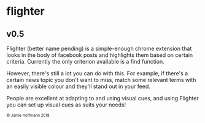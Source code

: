 # flighter 
## v0.5

Flighter (better name pending) is a simple-enough chrome extension that
looks in the body of facebook posts and highlights them based on certain
criteria. Currently the only criterion available is a find function.

However, there's still a lot you can do with this. For example, if there's
a certain news topic you don't want to miss, match some relevant terms with
an easily visible colour and they'll stand out in your feed.

People are excellent at adapting to and using visual cues, and using Flighter
you can set up visual cues as suits your needs!


<sub><sup>© Jamie Hoffmann 2018</sup></sub>

